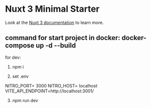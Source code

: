 # Nuxt 3 Minimal Starter

Look at the [Nuxt 3 documentation](https://nuxt.com/docs/getting-started/introduction) to learn more.

## command for start project in docker: docker-compose up -d --build

for dev: 

1. npm i 

2. set .env

NITRO_PORT= 3000
NITRO_HOST= localhost
VITE_API_ENDPOINT=http://localhost:3001/

3. npm run dev